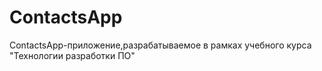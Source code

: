 # ContactsApp
ContactsApp-приложение,разрабатываемое в рамках учебного курса "Технологии разработки ПО"

